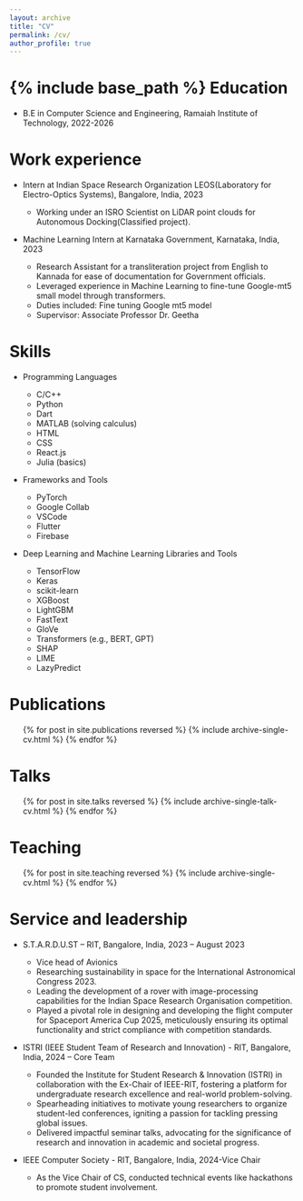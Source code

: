 ```yaml
---
layout: archive
title: "CV"
permalink: /cv/
author_profile: true
---
```


{% include base_path %}
Education
======
* B.E in Computer Science and Engineering, Ramaiah Institute of Technology, 2022-2026

Work experience
======
* Intern at Indian Space Research Organization LEOS(Laboratory for Electro-Optics Systems), Bangalore, India, 2023
  * Working under an ISRO Scientist on LiDAR point clouds for Autonomous Docking(Classified project).

* Machine Learning Intern at Karnataka Government, Karnataka, India, 2023 
  * Research Assistant for a transliteration project from English to Kannada for ease of documentation for Government officials. 
  * Leveraged experience in Machine Learning to fine-tune Google-mt5 small model through transformers.
  * Duties included: Fine tuning Google mt5 model
  * Supervisor: Associate Professor Dr. Geetha

  
Skills
======
* Programming Languages
  * C/C++
  * Python
  * Dart
  * MATLAB (solving calculus)
  * HTML
  * CSS
  * React.js
  * Julia (basics)

* Frameworks and Tools
  * PyTorch
  * Google Collab
  * VSCode
  * Flutter
  * Firebase
  
* Deep Learning and Machine Learning Libraries and Tools
  * TensorFlow
  * Keras
  * scikit-learn
  * XGBoost
  * LightGBM
  * FastText
  * GloVe
  * Transformers (e.g., BERT, GPT)
  * SHAP
  * LIME
  * LazyPredict

Publications
======
  <ul>{% for post in site.publications reversed %}
    {% include archive-single-cv.html %}
  {% endfor %}</ul>
  
Talks
======
  <ul>{% for post in site.talks reversed %}
    {% include archive-single-talk-cv.html  %}
  {% endfor %}</ul>
  
Teaching
======
  <ul>{% for post in site.teaching reversed %}
    {% include archive-single-cv.html %}
  {% endfor %}</ul>
  
Service and leadership
======
* S.T.A.R.D.U.ST  – RIT, Bangalore, India, 2023 – August 2023 
  * Vice head of Avionics
  * Researching sustainability in space for the International Astronomical Congress 2023.
  * Leading the development of a rover with image-processing capabilities for the Indian Space Research Organisation competition.
  * Played a pivotal role in designing and developing the flight computer for Spaceport America Cup 2025, meticulously ensuring its optimal functionality and strict compliance with competition standards.

* ISTRI (IEEE Student Team of Research and Innovation) - RIT, Bangalore, India, 2024 – Core Team 
  * Founded the Institute for Student Research & Innovation (ISTRI) in collaboration with the Ex-Chair of IEEE-RIT, fostering a platform for undergraduate research excellence and real-world problem-solving.
  * Spearheading initiatives to motivate young researchers to organize student-led conferences, igniting a passion for tackling pressing global issues. 
  * Delivered impactful seminar talks, advocating for the significance of research and innovation in academic and societal progress.

* IEEE Computer Society - RIT, Bangalore, India, 2024-Vice Chair
  * As the Vice Chair of CS, conducted technical events like hackathons to promote student involvement. 

